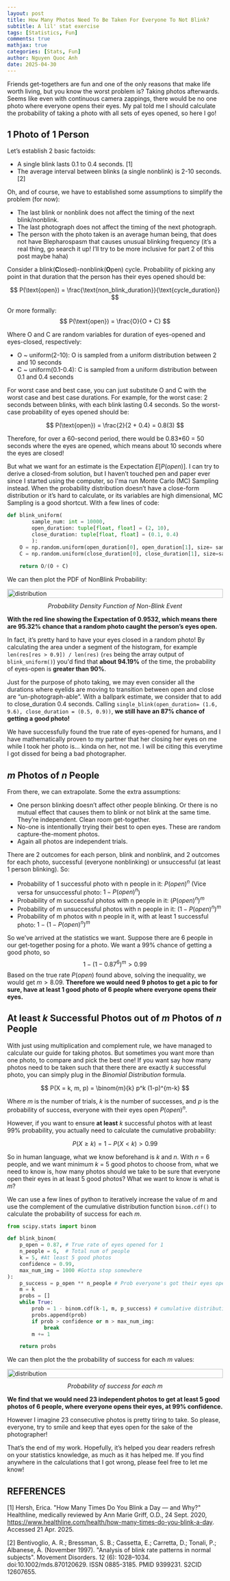 ```yaml
---
layout: post
title: How Many Photos Need To Be Taken For Everyone To Not Blink? 
subtitle: A lil' stat exercise
tags: [Statistics, Fun]
comments: true
mathjax: true
categories: [Stats, Fun]
author: Nguyen Quoc Anh
date: 2025-04-30
---
```

Friends get-togethers are fun and one of the only reasons that make life worth living, but you know the worst problem is? Taking photos afterwards. Seems like even with continuous camera zappings, there would be no one photo where everyone opens their eyes. My pal told me I should calculate the probability of taking a photo with all sets of eyes opened, so here I go!

## 1 Photo of 1 Person
Let’s establish 2 basic factoids:
- A single blink lasts 0.1 to 0.4 seconds. [1]
- The average interval between blinks (a single nonblink) is 2-10 seconds. [2]

Oh, and of course, we have to established some assumptions to simplify the problem (for now):
- The last blink or nonblink does not affect the timing of the next blink/nonblink. 
- The last photograph does not affect the timing of the next photograph.
- The person with the photo taken is an average human being, that does not have Blepharospasm that causes unusual blinking frequency (it’s a real thing, go search it up! I’ll try to be more inclusive for part 2 of this post maybe haha)

Consider a blink(**C**losed)-nonblink(**O**pen) cycle. Probability of picking any point in that duration that the person has their eyes opened should be:

$$
P(\text{open}) = \frac{\text{non_blink_duration}}{\text{cycle_duration}}
$$

Or more formally:
$$
P(\text{open}) = \frac{O}{O + C}
$$

Where O and C are random variables for duration of eyes-opened and eyes-closed, respectively:
- O ~ uniform(2-10): O is sampled from a uniform distribution between 2 and 10 seconds
- C ~ uniform(0.1-0.4): C is sampled from a uniform distribution between 0.1 and 0.4 seconds

For worst case and best case, you can just substitute O and C with the worst case and best case durations. For example, for the worst case: 2 seconds between blinks, with each blink lasting 0.4 seconds. So the worst-case probability of eyes opened should be:

$$
P(\text{open}) = \frac{2}{2 + 0.4} = 0.8(3)
$$

Therefore, for over a 60-second period, there would be 0.83*60 = 50 seconds where the eyes are opened, which means about 10 seconds where the eyes are closed!

But what we want for an estimate is the Expectation $E[P(open)]$. I can try to derive a closed-from solution, but I haven’t touched pen and paper ever since I started using the computer, so I'ma run Monte Carlo (MC) Sampling instead. When the probability distribution doesn’t have a close-form distribution or it’s hard to calculate, or its variables are high dimensional, MC Sampling is a good shortcut. With a few lines of code:

```python
def blink_uniform(
        sample_num: int = 10000,
        open_duration: tuple[float, float] = (2, 10),
        close_duration: tuple[float, float] = (0.1, 0.4)
        ):
    O = np.random.uniform(open_duration[0], open_duration[1], size= sample_num)
    C = np.random.uniform(close_duration[0], close_duration[1], size=sample_num)
   
    return O/(O + C)
```
We can then plot the PDF of NonBlink Probability:

<div style="display: flex; justify-content: center; gap: 10px;">
    <img src="../assets/img/blink/non_blink.png" alt="distribution" width="100%">
</div>
<p style="text-align: center; font-style: italic; margin-top: 10px;">Probability Density Function of Non-Blink Event</p>

**With the red line showing the Expectation of 0.9532, which means there are 95.32% chance that a random photo caught the person’s eyes open.**

In fact, it’s pretty hard to have your eyes closed in a random photo! By calculating the area under a segment of the histogram, for example `len(res[res > 0.9]) / len(res)` (`res` being the array output of `blink_uniform()`) you'd find that **about 94.19%** of the time, the probability of eyes-open is **greater than 90%**.

Just for the purpose of photo taking, we may even consider all the durations where eyelids are moving to transition between open and close are “un-photograph-able”. With a ballpark estimate, we consider that to add to close_duration 0.4 seconds. Calling `single_blink(open_duration= (1.6, 9.6), close_duration = (0.5, 0.9))`,
**we still have an 87% chance of getting a good photo!**

We have successfully found the true rate of eyes-opened for humans, and I have mathematically proven to my partner that her closing her eyes on me while I took her photo is… kinda on her, not me. I will be citing this everytime I got dissed for being a bad photographer.

## $m$ Photos of $n$ People
From there, we can extrapolate. Some the extra assumptions:
- One person blinking doesn’t affect other people blinking. Or there is no mutual effect that causes them to blink or not blink at the same time. They’re independent. Clean room get-together.
- No-one is intentionally trying their best to open eyes. These are random  capture-the-moment photos.
- Again all photos are independent trials.

There are 2 outcomes for each person, blink and nonblink, and 2 outcomes for each photo, successful (everyone nonblinking) or unsuccessful (at least 1 person blinking). So:
- Probability of 1 successful photo with n people in it: $P(open)^n$ (Vice versa for unsuccessful photo: $1-P(open)^n$)
- Probability of m successful photos with n people in it: $(P(open)^n)^m$
- Probability of m unsuccessful photos with n people in it: $(1 - P(open)^n)^m$
- Probability of m photos with n people in it, with at least 1 successful photo: $1 - (1-P(open)^n)^m$

So we’ve arrived at the statistics we want. Suppose there are 6 people in our get-together posing for a photo. We want a 99% chance of getting a good photo, so $$1-(1-0.87^6)^m > 0.99$$ Based on the true rate $P(open)$ found above, solving the inequality, we would get $m > 8.09$. **Therefore we would need 9 photos to get a pic to for sure, have at least 1 good photo of 6 people where everyone opens their eyes.**

## At least $k$ Successful Photos out of $m$ Photos of $n$ People 

With just using multiplication and complement rule, we have managed to calculate our guide for taking photos. But sometimes you want more than one photo, to compare and pick the best one! If you want say how many photos need to be taken such that there there are exactly $k$ successful photo, you can simply plug in the *Binomial Distribution* formula.

$$
P(X = k, m, p) = \binom{m}{k} p^k (1-p)^{m-k}
$$

Where $m$ is the number of trials, $k$ is the number of successes, and $p$ is the probability of success, everyone with their eyes open $P(open)^n$.

However, if you want to ensure **at least** $k$ successful photos with at least 99% probability, you actually need to calculate the cumulative probability:

$$
P(X \geq k) = 1 - P(X < k)> 0.99
$$

So in human language, what we know beforehand is $k$ and $n$. With $n$ = 6 people, and we want minimum $k$ = 5 good photos to choose from, what we need to know is, how many photos should we take to be sure that everyone open their eyes in at least 5 good photos? What we want to know is what is $m$?

We can use a few lines of python to iteratively increase the value of $m$ and use the complement of the cumulative distribution function `binom.cdf()` to calculate the probability of success for each $m$.

```python
from scipy.stats import binom

def blink_binom(
    p_open = 0.87, # True rate of eyes opened for 1
    n_people = 6,  # Total num of people
    k = 5, #At least 5 good photos
    confidence = 0.99, 
    max_num_img = 1000 #Gotta stop somewhere
):
    p_success = p_open ** n_people # Prob everyone's got their eyes open in 1 photo
    m = k
    probs = []
    while True:
        prob = 1 - binom.cdf(k-1, m, p_success) # cumulative distribution function
        probs.append(prob)
        if prob > confidence or m > max_num_img:
            break
        m += 1

    return probs
```

We can then plot the the probability of success for each $m$ values:

<div style="display: flex; justify-content: center; gap: 10px;">
    <img src="../assets/img/blink/cdf.png" alt="distribution" width="100%">
</div>
<p style="text-align: center; font-style: italic; margin-top: 10px;">Probability of success for each m</p>

**We find that we would need 23 independent photos to get at least 5 good photos of 6 people, where everyone opens their eyes, at 99% confidence.**

However I imagine 23 consecutive photos is pretty tiring to take. So please, everyone, try to smile and keep that eyes open for the sake of the photographer! 

That’s the end of my work. Hopefully, it’s helped you dear readers refresh on your statistics knowledge, as much as it has helped me. If you find anywhere in the calculations that I got wrong, please feel free to let me know!


## REFERENCES
[1] Hersh, Erica. "How Many Times Do You Blink a Day — and Why?" Healthline, medically reviewed by Ann Marie Griff, O.D., 24 Sept. 2020, https://www.healthline.com/health/how-many-times-do-you-blink-a-day. Accessed 21 Apr. 2025.
 
[2] Bentivoglio, A. R.; Bressman, S. B.; Cassetta, E.; Carretta, D.; Tonali, P.; Albanese, A. (November 1997). "Analysis of blink rate patterns in normal subjects". Movement Disorders. 12 (6): 1028–1034. doi:10.1002/mds.870120629. ISSN 0885-3185. PMID 9399231. S2CID 12607655.